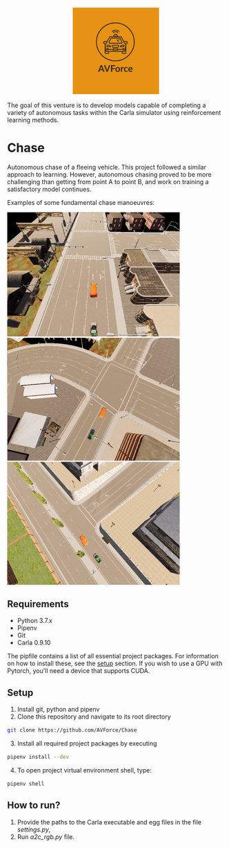 <p align="center">
  <img src="logo/AVForce-logo.jpeg" width="200"/>
</p>
The goal of this venture is to develop models capable of completing a variety of autonomous tasks within the Carla simulator using reinforcement learning methods.

# Chase
Autonomous chase of a fleeing vehicle.
This project followed a similar approach to learning. However, autonomous chasing proved to be more challenging than getting from point A to point B, and work on training a satisfactory model continues.

Examples of some fundamental chase manoeuvres:
<p align="left">
  <img src="gifs/scenario1.gif" width="400"/>
  <img src="gifs/scenario3.gif" width="400"/>
  <img src="gifs/scenario5.gif" width="400"/>
</p>

## Requirements
* Python 3.7.x
* Pipenv
* Git
* Carla 0.9.10

The pipfile contains a list of all essential project packages. For information on how to install these, see the [setup](#setup) section.
If you wish to use a GPU with Pytorch, you'll need a device that supports CUDA.

## Setup
1. Install git, python and pipenv
2. Clone this repository and navigate to its root directory
```bash
git clone https://github.com/AVForce/Chase
```
3. Install all required project packages by executing
```bash
pipenv install --dev
```

4. To open project virtual environment shell, type:
```bash
pipenv shell
```
## How to run?
1. Provide the paths to the Carla executable and egg files in the file *settings.py*,
2. Run *a2c_rgb.py* file.